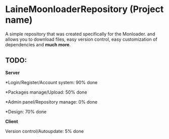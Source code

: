 LaineMoonloaderRepository (Project name)
=======
A simple repository that was created specifically for the Monloader. and allows you to download files, easy version control, easy customization of dependencies and **much more**.
## TODO:
**Server**

*Login/Register/Account system: 90% done

*Packages manage/Upload: 50% done

*Admin panel/Repository manage: 0% done

*Design: 70% done

**Client**

Version control/Autoupdate: 5% done
